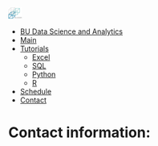 <!DOCTYPE html>
<html lang="en">
	<head>
		<title>BUDSA</title>
	  <meta name="viewport" content="width=device-width, initial-scale=1">
	  <link rel="stylesheet" href="https://maxcdn.bootstrapcdn.com/bootstrap/3.3.7/css/bootstrap.min.css">
		<link href="MakePretty.css" type="text/css" rel="stylesheet">
	  <script src="https://ajax.googleapis.com/ajax/libs/jquery/3.2.1/jquery.min.js"></script>
	  <script src="https://maxcdn.bootstrapcdn.com/bootstrap/3.3.7/js/bootstrap.min.js"></script>
	</head>
	<body>
		<div>
			<nav class="navbar navbar-inverse navbar-fixed-top">
				<div class="container-fluid">
					<div class="navbar-header">
		        <a class="navbar-brand" href="Webpage.html"><img src="BUDSALogo1.svg.png" width = "27">
		        </a>
					<ul class="nav navbar-nav">
						<li><a href="Webpage.html">BU Data Science and Analytics</a>
						<li><a href="Webpage.html">Main</a></li>
						<li class="dropdown"><a class="dropdown-toggle" data-toggle="dropdown" href="#tutorials">Tutorials<span class="caret"></span></a>
							<ul class="dropdown-menu">
								<li><a href="excel.html">Excel</a></li>
								<li><a href="sql.html">SQL</a></li>
								<li><a href="python.html">Python</a></li>
								<li><a href="r.html">R</a></li>
							</ul>
						</li>
						<li><a href="schedule.html">Schedule</a></li>
						<li class="active"><a href="contacts.html">Contact</a></li>
					</ul>
				</nav>
			</div>
		</div>
		<div class="space">
			<h1>Contact information:</h1>
		</div>
	</body>
</html>
